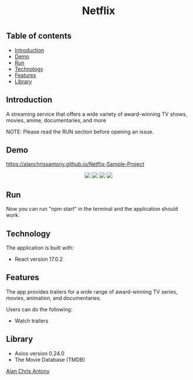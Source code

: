 <h1 align="center">Netflix<h1/>


## Table of contents

- [Introduction](#introduction)
- [Demo](#demo)
- [Run](#run)
- [Technology](#technology)
- [Features](#features)
- [Library](#library)

## Introduction

A streaming service that offers a wide variety of award-winning TV shows, movies, anime, documentaries, and more

NOTE: Please read the RUN section before opening an issue.

## Demo  
  
https://alanchrissantony.github.io/Netflix-Sample-Project  
  
<p align="center">
<img src="https://imgur.com/SsaDIO3.jpg"/>
<img src="https://imgur.com/Jy1uzUa.jpg"/>
<img src="https://imgur.com/CuPCsYt.jpg"/>
<img src="https://imgur.com/0qu7kO2.jpg"/>
</p>

## Run


Now you can run "npm start" in the terminal and the application should work.

## Technology

The application is built with:

- React version 17.0.2


## Features

The app provides trailers for a wide range of award-winning TV series, movies, animation, and documentaries.

Users can do the following:

- Watch trailers
  
  
## Library

- Axios version 0.24.0
- The Movie Database (TMDB)
  
  
  
[Alan Chris Antony](https://github.com/alanchrissantony)
